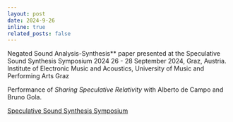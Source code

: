 ```yaml
---
layout: post
date: 2024-9-26
inline: true
related_posts: false
---
```


Negated Sound Analysis-Synthesis** paper presented at the Speculative Sound Synthesis Symposium 2024 26 - 28 September 2024, Graz, Austria.
Institute of Electronic Music and Acoustics, University of Music and Performing Arts Graz 

Performance of *Sharing Speculative Relativity* with Alberto de Campo and Bruno Gola. 

<a href="https://speculativesoundsynthesis.iem.sh/symposium/">Speculative Sound Synthesis Symposium


